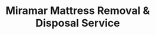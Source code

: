 ---
layout: location.njk
title: Miramar Mattress Removal & Disposal Service
description: Professional mattress removal in Miramar, FL. Next-day pickup  Licensed, insured, and eco-friendly. Serving Pembroke Lakes, Riviera Isles, and all neighborhoods.
permalink: /mattress-removal/florida/miami/miramar/
city: Miramar
state: Florida
stateSlug: florida
parentMetro: Miami
tier: 3
coordinates:
  lat: 25.9817
  lng: -80.2322
pricing:
  startingPrice: 125
  single: 125
  queen: 155
  king: 180
  boxSpring: 30
neighborhoods:
  - name: "Pembroke Lakes"
    zipCodes: ["33029"]
  - name: "Riviera Isles"
    zipCodes: ["33025"]
  - name: "Silver Lakes"
    zipCodes: ["33027"]
  - name: "Sunset Lakes"
    zipCodes: ["33029"]
  - name: "Monarch Lakes"
    zipCodes: ["33027"]
  - name: "Wellington Ridge"
    zipCodes: ["33027"]
  - name: "Laguna Isles"
    zipCodes: ["33025"]
  - name: "Westwind Lakes"
    zipCodes: ["33025"]
  - name: "Diplomat Lakes"
    zipCodes: ["33025"]
  - name: "Vizcaya"
    zipCodes: ["33027"]
  - name: "Fairway Isles"
    zipCodes: ["33029"]
  - name: "Preserve at Miramar"
    zipCodes: ["33025"]
  - name: "Grand Isles"
    zipCodes: ["33029"]
  - name: "Country Isles"
    zipCodes: ["33027"]
  - name: "Miramar Town Center Area"
    zipCodes: ["33025"]
zipCodes: ["33025", "33027", "33029"]
recyclingPartners:
  - "Waste Pro Miramar Collection Services"
  - "Broward County Drop-Off Centers"
  - "City of Miramar Environmental Services"
localRegulations: "Miramar residents receive bulk waste pickup monthly through Waste Pro. Large items must be placed curbside by 6 AM on scheduled collection days. The city requires advance scheduling for oversized items over 50 pounds."
nearbyCities:
  - name: "Hollywood"
    distance: "8 miles northeast"
    slug: "hollywood"
    isSuburb: true
  - name: "Davie"
    distance: "5 miles northwest"
    slug: "davie"
    isSuburb: true
  - name: "Miami Gardens"
    distance: "8 miles west"
    slug: "miami-gardens"
    isSuburb: true
  - name: "Coral Springs"
    distance: "12 miles northwest"
    slug: "coral-springs"
    isSuburb: true
  - name: "Fort Lauderdale"
    distance: "15 miles northeast"
    slug: "fort-lauderdale"
    isSuburb: true
  - name: "Homestead"
    distance: "25 miles southwest"
    slug: "homestead"
    isSuburb: true
reviews:
  count: 156
  featured:
    - author: "Elena Rodriguez"
      neighborhood: "Pembroke Lakes"
      rating: 5
      text: "Outstanding service for our master bedroom upgrade in Pembroke Lakes. The team coordinated perfectly with our gated community's visitor procedures and handled our memory foam king mattress with complete professionalism. They even cleaned up afterward - exceeded all expectations."
    - author: "James Thompson"
      neighborhood: "Riviera Isles"
      rating: 5
      text: "Impressed by their efficiency removing two guest room mattresses during our home renovation. They navigated our Riviera Isles driveway construction zone without any issues and maintained perfect communication throughout the entire process. True service professionals."
    - author: "Sandra Williams"
      neighborhood: "Silver Lakes"
      rating: 5
      text: "Needed urgent mattress removal for our Silver Lakes home sale staging. Their next-day service commitment was exactly what we needed, and they worked seamlessly around our real estate photographer's schedule. The convenience factor alone made it worth every dollar."
    - author: "Michael Chen"
      neighborhood: "Sunset Lakes"
      rating: 5
      text: "Called them after water damage affected our children's bedroom mattresses. Their emergency response understanding and careful handling of the situation was remarkable. They coordinated with our insurance timeline and made a stressful situation much easier."
    - author: "Patricia Martinez"
      neighborhood: "Monarch Lakes"
      rating: 5
      text: "Fantastic experience during our family move from Monarch Lakes. They removed four mattresses from different bedrooms efficiently, working around our moving truck schedule and HOA guidelines. Their systematic approach made our relocation day stress-free."
faqs:
  - question: "How quickly can you pick up mattresses in Miramar?"
    answer: "We provide next-day pickup service throughout Miramar including all gated communities. Call (720) 263-6094 or book online to schedule your removal."
  - question: "Do you service all Miramar neighborhoods including gated communities?"
    answer: "Yes, we serve all neighborhoods including Pembroke Lakes, Riviera Isles, Silver Lakes, and all gated communities. We understand visitor protocols and coordinate with HOA requirements."
  - question: "What's included in your Miramar mattress removal service?"
    answer: "Complete service includes removal from any room, navigation of gated community procedures, transportation, and eco-friendly disposal. No hidden fees for any Miramar location."
  - question: "Can you work around home renovation and moving schedules?"
    answer: "Absolutely. We coordinate pickup times with renovation crews, moving companies, and real estate schedules. Flexible timing for Miramar families' complex logistics needs."
  - question: "Do you handle water damage or emergency mattress situations?"
    answer: "Yes, we provide priority pickup for emergency situations including water damage, insurance claims, or urgent home sale preparations. Same professional service with expedited scheduling."
  - question: "What are your rates for Miramar mattress removal?"
    answer: "Pricing starts at $125 for one piece, $155 for two pieces, and $180 for three pieces. This covers pickup anywhere in Miramar including all gated communities with no additional fees."
  - question: "Are you licensed for Broward County regulations?"
    answer: "Yes, we're fully licensed and compliant with all Broward County mattress disposal regulations and coordinate seamlessly with Waste Pro collection schedules."
  - question: "How do you handle gated community access and HOA requirements?"
    answer: "We coordinate with all community management offices, follow visitor parking protocols, and respect HOA guidelines. Our team understands the procedures for Miramar's many gated neighborhoods."
schema:
  "@context": "https://schema.org"
  "@type": "LocalBusiness"
  "name": "A Bedder World Miramar"
  "image": "https://www.abedderworld.com/images/mattress-removal-service.jpg"
  "address":
    "@type": "PostalAddress"
    "addressLocality": "Miramar"
    "addressRegion": "FL"
    "addressCountry": "US"
  "geo":
    "@type": "GeoCoordinates"
    "latitude": 25.9817
    "longitude": -80.2322
  "telephone": "(720) 263-6094"
  "url": "https://www.abedderworld.com/mattress-removal/florida/miami/miramar/"
  "priceRange": "$125-$180"
  "serviceArea": "Miramar, FL"
  "aggregateRating":
    "@type": "AggregateRating"
    "ratingValue": "4.9"
    "reviewCount": "156"
  "openingHours": "Mo-Su 08:00-20:00"
pageContent:
  heroDescription: |
    Professional mattress removal service for Miramar residents and businesses. We handle pickup, transportation, and eco-friendly disposal while coordinating with gated community protocols and HOA requirements throughout all neighborhoods.

  aboutService: |
    Miramar residents navigate unique mattress disposal challenges in Broward County's second-largest city. With over 140,000 residents across master-planned communities like Pembroke Lakes and Riviera Isles, the city generates substantial mattress replacement needs during family transitions, home renovations, and seasonal updates in Florida's competitive housing market.
    
    Waste Pro provides monthly bulk collection services, but advance scheduling requirements and 50-pound weight limits make professional mattress removal essential. Our service coordinates with city environmental services and gated community protocols while ensuring proper disposal documentation and HOA compliance.

  serviceAreasIntro: |
    We provide comprehensive mattress removal throughout Miramar's diverse neighborhoods, from the established gated communities of Pembroke Lakes to the newer developments in Silver Lakes. Our service understands community protocols, visitor procedures, and the coordination required for South Florida's fastest-growing suburban areas.

  regulationsCompliance: |
    Our service eliminates confusion around Miramar's bulk waste requirements including Waste Pro's monthly collection schedules and advance notice requirements. We handle direct pickup with full Broward County compliance and coordinate seamlessly with city environmental services and community management protocols.

  environmentalImpact: |
    Miramar's commitment to environmental sustainability aligns with our recycling mission. Located in Broward County's environmental protection zone, responsible mattress disposal helps preserve South Florida's ecosystem. We partner with certified facilities to recover up to 80% of mattress materials, preventing accumulation in regional landfills.

  howItWorksScheduling: |
    Next-day pickup available throughout Miramar with scheduling that coordinates around gated community visitor protocols, renovation schedules, and family logistics. We work with residents' timing needs and community guidelines.

  howItWorksService: |
    Our licensed team handles all aspects from gated community access to proper mattress removal. We coordinate with HOA protocols, navigate construction zones, and manage multi-unit family pickups efficiently while respecting community standards.

  howItWorksDisposal: |
    Direct transport to certified Broward County facilities with full documentation for regulatory compliance. All disposal handled professionally to meet county standards and environmental requirements.

  sidebarStats:
    mattressesRemoved: "3,800"

  contactContent: |
    Schedule Miramar mattress removal by calling (720) 263-6094 or booking online. Our service coordinates with gated community protocols, renovation schedules, and HOA requirements. We provide confirmed arrival windows and work with neighborhood visitor procedures.

    Priority pickup serves urgent situations like home sale preparations, water damage, or family emergency transitions. Our understanding of Miramar's gated community character and rapid growth ensures efficient service that respects local protocols and timing requirements throughout all neighborhoods.
---